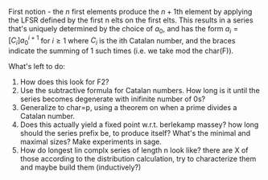 First notion - the $n$ first elements produce the $n+1$th element by applying the LFSR defined by the first n elts on the first elts.
This results in a series that's uniquely determined by the choice of $a_0$, and has the form $a_i=[C_i]a_0^{i+1}$ for $i\ge 1$ where $C_i$ is the ith Catalan number, and the braces indicate the summing of 1 such times (i.e. we take mod the char(F)).

What's left to do:
1. How does this look for F2?
2. Use the subtractive formula for Catalan numbers. How long is it until the series becomes degenerate with inifinite number of 0s?
3. Generalize to char=p, using a theorem on when a prime divides a Catalan number.
4. Does this actually yield a fixed point w.r.t. berlekamp massey? how long should the series prefix be, to produce itself? What's the minimal and maximal sizes?
	Make experiments in sage.
5. How do longest lin complx series of length n look like? there are X of those according to the distribution calculation, try to characterize them and maybe build them (inductively?)